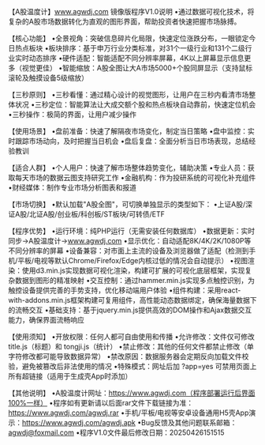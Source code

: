 【A股温度计】www.agwdj.com 镜像版程序V1.0说明
•通过数据可视化技术，将复杂的A股市场数据转化为直观的图形界面，帮助投资者快速把握市场脉搏。

【核心功能】
•全景视角：突破信息碎片化局限，快速定位涨跌分布，一眼锁定今日热点板块
•板块排序：基于申万行业分类标准，对31个一级行业和131个二级行业实时动态排序
•硬件适配：智能适配不同分辨率屏幕，4K以上屏幕显示信息更多（视觉更佳）
•智能缩放：A股全图让大A市场5000+个股同屏显示（支持鼠标滚轮及触摸设备5级缩放）

【三秒原则】
•三秒看懂：通过精心设计的视觉图形，让用户在三秒内看清市场整体状况
•三秒定位：智能算法让大成交额个股和热点板块自动靠前，快速定位机会
•三秒操作：极简的界面，让用户减少操作

【使用场景】
•盘前准备：快速了解隔夜市场变化，制定当日策略
•盘中监控：实时跟踪市场动向，及时把握当日机会
•盘后复盘：全面分析当日市场表现，总结经验教训

【适合人群】
•个人用户：快速了解市场整体趋势变化，辅助决策
•专业人员：获取每天市场的数据云图支持研究工作
•金融机构：作为投研系统的可视化补充组件
•财经媒体：制作专业市场分析图表和报道

【市场切换】
•默认加载"A股全图"，可切换单独显示的类型如下：
•上证A股/深证A股/北证A股/创业板/科创板/ST板块/可转债/ETF

【程序优势】
•运行环境：纯PHP运行（无需安装任何数据库）
•数据更新：实时同步→A股温度计→www.agwdj.com
•显示优化：自动适配8K/4K/2K/1080P等不同分辨率的屏幕
•设备兼容：对市面上主流的设备及浏览器做了适配（检测到手机/平板/电视等默认Chrome/Firefox/Edge内核过低的情况会自动提示）
•视图渲染：使用d3.min.js实现数据可视化渲染，构建可扩展的可视化底层框架，实现复杂数据到图形的精准映射
•交互控制：通过hammer.min.js实现多点触控识别，为触控设备提供完善的手势支持，优化移动端用户体验
•组件构建：采用react-with-addons.min.js框架构建可复用组件，高性能动态数据绑定，确保海量数据下的流畅交互
•基础支持：基于jquery.min.js提供高效的DOM操作和Ajax数据交互能力，确保界面流畅响应

【使用须知】
•开放权限：任何人都可自由使用和传播
•允许修改：文件仅可修改 title.js（标题）和 tongji.js（统计）
•禁止修改：其他的任何文件都禁止修改（单字符修改都可能导致数据异常）
•禁改原因：数据服务器会定期反向加载文件校验，避免被篡改后非法使用的情况
•特殊模式：网址后加 ?app=yes 可禁用页面上所有超链接（适用于生成壳App时添加）

【其他说明】
•A股温度计网址：https://www.agwdj.com（程序部署运行后界面100%一样）
•程序如有更新请以后面rar文件下载链接为准：https://www.agwdj.com/agwdj.rar
•手机/平板/电视等安卓设备通用H5壳App演示：https://www.agwdj.com/agwdj.apk
•Bug反馈及其他问题联系邮箱：agwdj@foxmail.com
•程序V1.0文件最后修改日期：20250426151515

